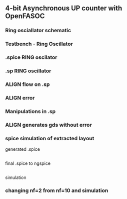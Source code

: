 ## 4-bit Asynchronous UP counter with OpenFASOC

### Ring osciallator schematic

### Testbench - Ring Oscillator



### .spice RING oscilator


### .sp RING oscillator



### ALIGN flow on .sp


### ALIGN error



### Manipulations in .sp 




### ALIGN generates gds without error




### spice simulation of extracted layout
generated .spice
```

```
final .spice to ngspice
```

```
simulation





### changing nf=2 from nf=10 and simulation



